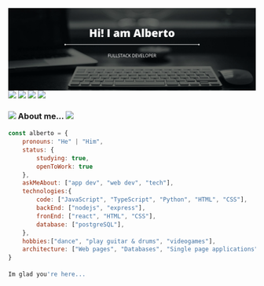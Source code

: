 <img align='left' src='./Assets/Hi! I am Alberto.svg' width="1000">

[![](https://img.shields.io/badge/LinkedIn-AlbertoMéndez-informational)](https://www.linkedin.com/in/alberto-m%C3%A9ndez-blanco-48ba90224/)  [![](https://img.shields.io/badge/Twitter-AlbertoMWT-blue)](https://twitter.com/AlbertoMWT)  [![](https://img.shields.io/badge/Whatsapp-AlbertoMWT-brightgreen)](https://wa.link/e9we9m)  [![](https://img.shields.io/badge/Gmail-alberto.mwt@gmail.com-red)](mailto:alberto.mwt@gmail.com)


### <img src="https://c.tenor.com/Vbsu0tIL5DwAAAAi/peach-goma.gif" width="50"> About me... <img src="https://c.tenor.com/jTxM4PKuHqYAAAAi/capoo-blue.gif" width="80"> 

```javascript
const alberto = {
    pronouns: "He" | "Him",
    status: {
        studying: true,
        openToWork: true
    },
    askMeAbout: ["app dev", "web dev", "tech"],
    technologies:{
        code: ["JavaScript", "TypeScript", "Python", "HTML", "CSS"],
        backEnd: ["nodejs", "express"],
        fronEnd: ["react", "HTML", "CSS"],
        database: ["postgreSQL"],
    },
    hobbies:["dance", "play guitar & drums", "videogames"],
    architecture: ["Web pages", "Databases", "Single page applications"],
}

Im glad you're here...
```
